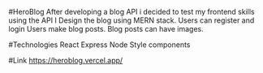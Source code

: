 
#HeroBlog
After developing a blog API i decided to test my frontend skills using the API
 I Design the blog using MERN stack.
 Users can register and login
 Users make blog posts.
 Blog posts can have images.

#Technologies 
React
Express
Node
Style components

#Link
https://heroblog.vercel.app/

